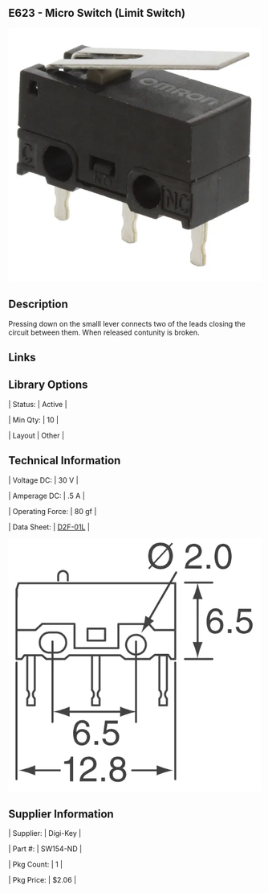 ## E623 - Micro Switch (Limit Switch)
 

![image](CAD/E623/image.png)

 

## Description   

 

Pressing down on the smalll lever connects two of the leads closing the circuit between them. When released contunity is broken.



## Links   



## Library Options

 

| Status: | Active |

| Min Qty: | 10 |

| Layout | Other |

 

## Technical Information


| Voltage DC: | 30 V |

| Amperage DC: | .5 A |

| Operating Force: | 80 gf |

| Data Sheet: | [D2F-01L](CAD/E623/datasheet.pdf) |

![image](CAD/E623/dim.png)

## Supplier Information

 

| Supplier: | Digi-Key |

| Part #: | SW154-ND |        

| Pkg Count: | 1 |

| Pkg Price: | $2.06 |
